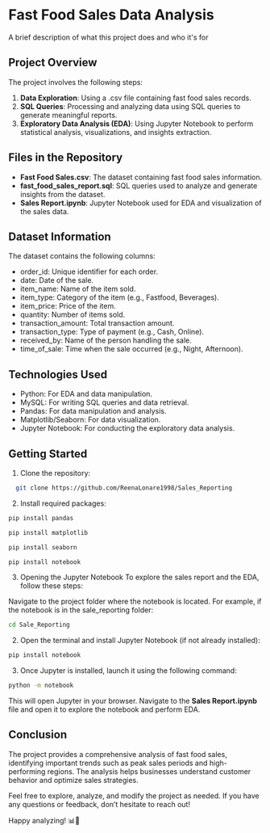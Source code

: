 
# Fast Food Sales Data Analysis

A brief description of what this project does and who it's for


## Project Overview

The project involves the following steps:

1. **Data Exploration**: Using a .csv file containing fast food sales  records.
2. **SQL Queries**: Processing and analyzing data using SQL queries to generate meaningful reports.
3. **Exploratory Data Analysis (EDA)**: Using Jupyter Notebook to perform statistical analysis, visualizations, and insights extraction.
## Files in the Repository

* **Fast Food Sales.csv**: The dataset containing fast food sales information.
* **fast_food_sales_report.sql**: SQL queries used to analyze and generate insights from the dataset.
* **Sales Report.ipynb**: Jupyter Notebook used for EDA and visualization of the sales data.
## Dataset Information

The dataset contains the following columns:

* order_id: Unique identifier for each order.
* date: Date of the sale.
* item_name: Name of the item sold.
* item_type: Category of the item (e.g., Fastfood, Beverages).
* item_price: Price of the item.
* quantity: Number of items sold.
* transaction_amount: Total transaction amount.
* transaction_type: Type of payment (e.g., Cash, Online).
* received_by: Name of the person handling the sale.
* time_of_sale: Time when the sale occurred (e.g., Night, Afternoon).
## Technologies Used

* Python: For EDA and data manipulation.
* MySQL: For writing SQL queries and data retrieval.
* Pandas: For data manipulation and analysis.
* Matplotlib/Seaborn: For data visualization.
* Jupyter Notebook: For conducting the exploratory data analysis.
## Getting Started

1. Clone the repository:
```bash
  git clone https://github.com/ReenaLonare1998/Sales_Reporting
```
    

2. Install required packages:
```bash
pip install pandas

pip install matplotlib

pip install seaborn

pip install notebook
```

3. Opening the Jupyter Notebook
To explore the sales report and the EDA, follow these steps:

Navigate to the project folder where the notebook is located. For example, if the notebook is in the sale_reporting folder:
```bash
cd Sale_Reporting
```
2. Open the terminal and install Jupyter Notebook (if not already installed):

```bash
pip install notebook
```
3. Once Jupyter is installed, launch it using the following command:

```bash
python -m notebook
```
This will open Jupyter in your browser. Navigate to the **Sales Report.ipynb**  file and open it to explore the notebook and perform EDA.
## Conclusion

The project provides a comprehensive analysis of fast food sales, identifying important trends such as peak sales periods and high-performing regions. The analysis helps businesses understand customer behavior and optimize sales strategies.




Feel free to explore, analyze, and modify the project as needed. If you have any questions or feedback, don’t hesitate to reach out!

Happy analyzing! 📊🍟
